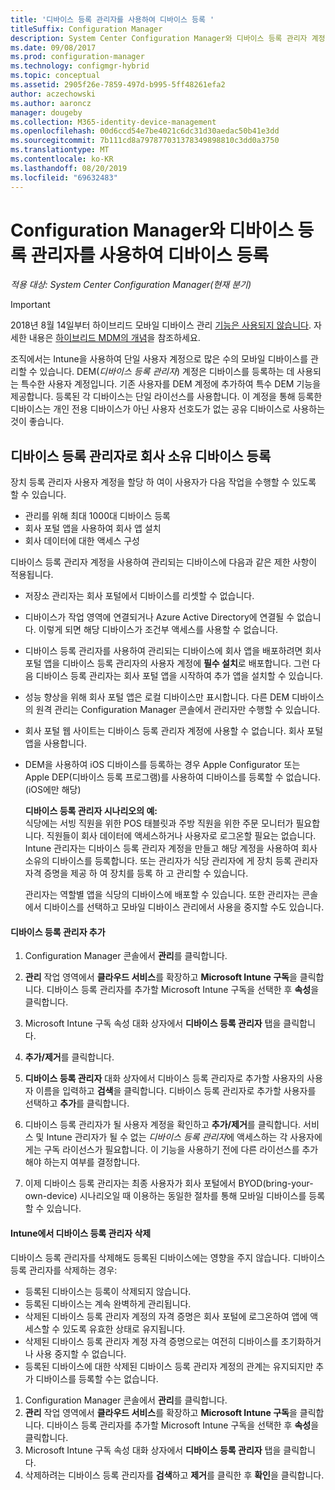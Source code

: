 ```yaml
---
title: '디바이스 등록 관리자를 사용하여 디바이스 등록 '
titleSuffix: Configuration Manager
description: System Center Configuration Manager와 디바이스 등록 관리자 계정을 사용하여 회사 소유 디바이스를 등록합니다.
ms.date: 09/08/2017
ms.prod: configuration-manager
ms.technology: configmgr-hybrid
ms.topic: conceptual
ms.assetid: 2905f26e-7859-497d-b995-5ff48261efa2
author: aczechowski
ms.author: aaroncz
manager: dougeby
ms.collection: M365-identity-device-management
ms.openlocfilehash: 00d6ccd54e7be4021c6dc31d30aedac50b41e3dd
ms.sourcegitcommit: 7b111cd8a797877031378349898810c3dd0a3750
ms.translationtype: MT
ms.contentlocale: ko-KR
ms.lasthandoff: 08/20/2019
ms.locfileid: "69632483"
---
```

# <a name="enroll-devices-with-device-enrollment-manager-with-configuration-manager"></a>Configuration Manager와 디바이스 등록 관리자를 사용하여 디바이스 등록

*적용 대상: System Center Configuration Manager(현재 분기)*

> [!Important]  
> 2018년 8월 14일부터 하이브리드 모바일 디바이스 관리 [기능은 사용되지 않습니다](/sccm/core/plan-design/changes/deprecated/removed-and-deprecated-cmfeatures). 자세한 내용은 [하이브리드 MDM의 개념](/sccm/mdm/understand/hybrid-mobile-device-management)을 참조하세요.<!--Intune feature 2683117-->  

조직에서는 Intune을 사용하여 단일 사용자 계정으로 많은 수의 모바일 디바이스를 관리할 수 있습니다. DEM(*디바이스 등록 관리자*) 계정은 디바이스를 등록하는 데 사용되는 특수한 사용자 계정입니다. 기존 사용자를 DEM 계정에 추가하여 특수 DEM 기능을 제공합니다. 등록된 각 디바이스는 단일 라이선스를 사용합니다. 이 계정을 통해 등록한 디바이스는 개인 전용 디바이스가 아닌 사용자 선호도가 없는 공유 디바이스로 사용하는 것이 좋습니다.  

## <a name="enroll-corporate-owned-devices-with-the-device-enrollment-manager"></a>디바이스 등록 관리자로 회사 소유 디바이스 등록  
 장치 등록 관리자 사용자 계정을 할당 하 여이 사용자가 다음 작업을 수행할 수 있도록 할 수 있습니다.  

-   관리를 위해 최대 1000대 디바이스 등록  
-   회사 포털 앱을 사용하여 회사 앱 설치  
-   회사 데이터에 대한 액세스 구성  

디바이스 등록 관리자 계정을 사용하여 관리되는 디바이스에 다음과 같은 제한 사항이 적용됩니다.

- 저장소 관리자는 회사 포털에서 디바이스를 리셋할 수 없습니다.  
- 디바이스가 작업 영역에 연결되거나 Azure Active Directory에 연결될 수 없습니다. 이렇게 되면 해당 디바이스가 조건부 액세스를 사용할 수 없습니다.
- 디바이스 등록 관리자를 사용하여 관리되는 디바이스에 회사 앱을 배포하려면 회사 포털 앱을 디바이스 등록 관리자의 사용자 계정에 **필수 설치**로 배포합니다. 그런 다음 디바이스 등록 관리자는 회사 포털 앱을 시작하여 추가 앱을 설치할 수 있습니다.
- 성능 향상을 위해 회사 포털 앱은 로컬 디바이스만 표시합니다. 다른 DEM 디바이스의 원격 관리는 Configuration Manager 콘솔에서 관리자만 수행할 수 있습니다.
- 회사 포털 웹 사이트는 디바이스 등록 관리자 계정에 사용할 수 없습니다. 회사 포털 앱을 사용합니다.
- DEM을 사용하여 iOS 디바이스를 등록하는 경우 Apple Configurator 또는 Apple DEP(디바이스 등록 프로그램)를 사용하여 디바이스를 등록할 수 없습니다. (iOS에만 해당) 

  **디바이스 등록 관리자 시나리오의 예:**    
  식당에는 서빙 직원을 위한 POS 태블릿과 주방 직원을 위한 주문 모니터가 필요합니다. 직원들이 회사 데이터에 액세스하거나 사용자로 로그온할 필요는 없습니다. Intune 관리자는 디바이스 등록 관리자 계정을 만들고 해당 계정을 사용하여 회사 소유의 디바이스를 등록합니다. 또는 관리자가 식당 관리자에 게 장치 등록 관리자 자격 증명을 제공 하 여 장치를 등록 하 고 관리할 수 있습니다.  

  관리자는 역할별 앱을 식당의 디바이스에 배포할 수 있습니다. 또한 관리자는 콘솔에서 디바이스를 선택하고 모바일 디바이스 관리에서 사용을 중지할 수도 있습니다.  

#### <a name="add-a-device-enrollment-manager"></a>디바이스 등록 관리자 추가  

1.  Configuration Manager 콘솔에서 **관리**를 클릭합니다.  

2.  **관리** 작업 영역에서 **클라우드 서비스**를 확장하고 **Microsoft Intune 구독**을 클릭합니다. 디바이스 등록 관리자를 추가할 Microsoft Intune 구독을 선택한 후 **속성**을 클릭합니다.  

3.  Microsoft Intune 구독 속성 대화 상자에서 **디바이스 등록 관리자** 탭을 클릭합니다.  

4.  **추가/제거**를 클릭합니다.  

5.  **디바이스 등록 관리자** 대화 상자에서 디바이스 등록 관리자로 추가할 사용자의 사용자 이름을 입력하고 **검색**을 클릭합니다. 디바이스 등록 관리자로 추가할 사용자를 선택하고 **추가**를 클릭합니다.  

6.  디바이스 등록 관리자가 될 사용자 계정을 확인하고 **추가/제거**를 클릭합니다.  서비스 및 Intune 관리자가 될 수 없는 *디바이스 등록 관리자*에 액세스하는 각 사용자에게는 구독 라이선스가 필요합니다. 이 기능을 사용하기 전에 다른 라이선스를 추가해야 하는지 여부를 결정합니다.  

7.  이제 디바이스 등록 관리자는 최종 사용자가 회사 포털에서 BYOD(bring-your-own-device) 시나리오일 때 이용하는 동일한 절차를 통해 모바일 디바이스를 등록할 수 있습니다.  

#### <a name="delete-a-device-enrollment-manager-from-intune"></a>Intune에서 디바이스 등록 관리자 삭제  
디바이스 등록 관리자를 삭제해도 등록된 디바이스에는 영향을 주지 않습니다. 디바이스 등록 관리자를 삭제하는 경우:  
- 등록된 디바이스는 등록이 삭제되지 않습니다.  
- 등록된 디바이스는 계속 완벽하게 관리됩니다.  
- 삭제된 디바이스 등록 관리자 계정의 자격 증명은 회사 포털에 로그온하여 앱에 액세스할 수 있도록 유효한 상태로 유지됩니다.  
- 삭제된 디바이스 등록 관리자 계정 자격 증명으로는 여전히 디바이스를 초기화하거나 사용 중지할 수 없습니다.  
- 등록된 디바이스에 대한 삭제된 디바이스 등록 관리자 계정의 관계는 유지되지만 추가 디바이스를 등록할 수는 없습니다.

1.  Configuration Manager 콘솔에서 **관리**를 클릭합니다.  
2.  **관리** 작업 영역에서 **클라우드 서비스**를 확장하고 **Microsoft Intune 구독**을 클릭합니다. 디바이스 등록 관리자를 추가할 Microsoft Intune 구독을 선택한 후 **속성**을 클릭합니다.  
3.  Microsoft Intune 구독 속성 대화 상자에서 **디바이스 등록 관리자** 탭을 클릭합니다.  
4.  삭제하려는 디바이스 등록 관리자를 **검색**하고 **제거**를 클릭한 후 **확인**을 클릭합니다.  

